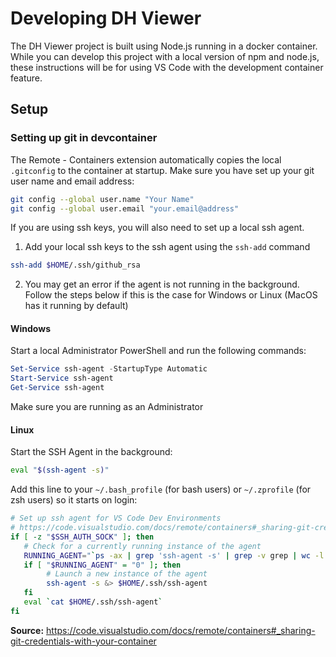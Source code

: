 # Developing DH Viewer

The  DH Viewer project is built using Node.js running in a docker container. While you can develop this project with a local version of npm and node.js, these instructions will be for using VS Code with the development container feature.

## Setup

### Setting up git in devcontainer
The Remote - Containers extension automatically copies the local `.gitconfig` to the container at startup. Make sure you have set up your git user name and email address:
``` bash
git config --global user.name "Your Name"
git config --global user.email "your.email@address"
```
If you are using ssh keys, you will also need to set up a local ssh agent.

1. Add your local ssh keys to the ssh agent using the `ssh-add` command
``` bash
ssh-add $HOME/.ssh/github_rsa
```
2. You may get an error if the agent is not running in the background. Follow the steps below if this is the case for Windows or Linux (MacOS has it running by default)

#### **Windows**
Start a local Administrator PowerShell and run the following commands:
``` powershell
Set-Service ssh-agent -StartupType Automatic
Start-Service ssh-agent
Get-Service ssh-agent
```
Make sure you are running as an Administrator
#### **Linux**
Start the SSH Agent in the background:
``` bash
eval "$(ssh-agent -s)"
```
Add this line to your `~/.bash_profile` (for bash users) or `~/.zprofile` (for zsh users) so it starts on login:
``` sh
# Set up ssh agent for VS Code Dev Environments
# https://code.visualstudio.com/docs/remote/containers#_sharing-git-credentials-with-your-container
if [ -z "$SSH_AUTH_SOCK" ]; then
   # Check for a currently running instance of the agent
   RUNNING_AGENT="`ps -ax | grep 'ssh-agent -s' | grep -v grep | wc -l | tr -d '[:space:]'`"
   if [ "$RUNNING_AGENT" = "0" ]; then
        # Launch a new instance of the agent
        ssh-agent -s &> $HOME/.ssh/ssh-agent
   fi
   eval `cat $HOME/.ssh/ssh-agent`
fi
```

**Source:** https://code.visualstudio.com/docs/remote/containers#_sharing-git-credentials-with-your-container